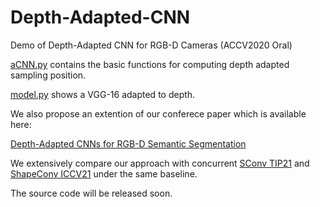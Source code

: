 # Depth-Adapted-CNN

Demo of Depth-Adapted CNN for RGB-D Cameras (ACCV2020 Oral)

[aCNN.py](https://github.com/Zongwei97/Depth-Adapted-CNN/blob/main/aCNN.py) contains the basic functions for computing depth adapted sampling position.

[model.py](https://github.com/Zongwei97/Depth-Adapted-CNN/blob/main/model.py) shows a VGG-16 adapted to depth.

We also propose an extention of our conferece paper which is available here: 

[Depth-Adapted CNNs for RGB-D Semantic Segmentation](https://arxiv.org/abs/2206.03939)

We extensively compare our approach with concurrent [SConv TIP21](https://arxiv.org/pdf/2004.04534.pdf) and [ShapeConv ICCV21](https://arxiv.org/pdf/2108.10528.pdf) under the same baseline.

The source code will be released soon.
